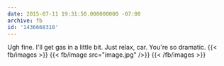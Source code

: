 ```yaml
---
date: 2015-07-11 19:31:50.000000000 -07:00
archive: fb
id: '1436668310'
---
```


Ugh fine. I'll get gas in a little bit. Just relax, car. You're so dramatic.
{{< fb/images >}}
{{< fb/image src="image.jpg" />}}
{{< /fb/images >}}
